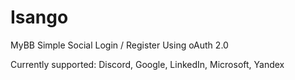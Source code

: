 # Isango
MyBB Simple Social Login / Register Using oAuth 2.0

Currently supported: Discord, Google, LinkedIn, Microsoft, Yandex